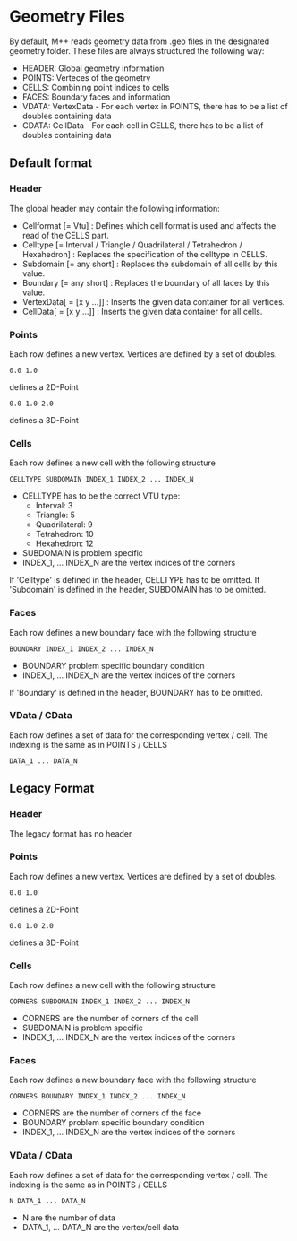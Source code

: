 # Geometry Files

By default, M++ reads geometry data from .geo files in the designated geometry folder.
These files are always structured the following way:

* HEADER: Global geometry information
* POINTS: Verteces of the geometry
* CELLS: Combining point indices to cells
* FACES: Boundary faces and information
* VDATA: VertexData - For each vertex in POINTS, there has to be a list of doubles containing data
* CDATA: CellData - For each cell in CELLS, there has to be a list of doubles containing data

## Default format

### Header

The global header may contain the following information:

* Cellformat [= Vtu] : Defines which cell format is used and affects the read of the CELLS part.
* Celltype [= Interval / Triangle / Quadrilateral / Tetrahedron / Hexahedron] : Replaces the specification of the
  celltype in CELLS.
* Subdomain [= any short] : Replaces the subdomain of all cells by this value.
* Boundary [= any short] : Replaces the boundary of all faces by this value.
* VertexData[ = [x y ...]] : Inserts the given data container for all vertices.
* CellData[ = [x y ...]] : Inserts the given data container for all cells.

### Points

Each row defines a new vertex. Vertices are defined by a set of doubles.

```0.0 1.0```

defines a 2D-Point

```0.0 1.0 2.0```

defines a 3D-Point

### Cells

Each row defines a new cell with the following structure

```CELLTYPE SUBDOMAIN INDEX_1 INDEX_2 ... INDEX_N```

* CELLTYPE has to be the correct VTU type:
    * Interval: 3
    * Triangle: 5
    * Quadrilateral: 9
    * Tetrahedron: 10
    * Hexahedron: 12
* SUBDOMAIN is problem specific
* INDEX_1, ... INDEX_N are the vertex indices of the corners

If 'Celltype' is defined in the header, CELLTYPE has to be omitted.
If 'Subdomain' is defined in the header, SUBDOMAIN has to be omitted.

### Faces

Each row defines a new boundary face with the following structure

```BOUNDARY INDEX_1 INDEX_2 ... INDEX_N```

* BOUNDARY problem specific boundary condition
* INDEX_1, ... INDEX_N are the vertex indices of the corners

If 'Boundary' is defined in the header, BOUNDARY has to be omitted.

### VData / CData

Each row defines a set of data for the corresponding vertex / cell. The indexing is the same as in POINTS / CELLS

```DATA_1 ... DATA_N```

## Legacy Format

### Header

The legacy format has no header

### Points

Each row defines a new vertex. Vertices are defined by a set of doubles.

```0.0 1.0```

defines a 2D-Point

```0.0 1.0 2.0```

defines a 3D-Point

### Cells

Each row defines a new cell with the following structure

```CORNERS SUBDOMAIN INDEX_1 INDEX_2 ... INDEX_N```

* CORNERS are the number of corners of the cell
* SUBDOMAIN is problem specific
* INDEX_1, ... INDEX_N are the vertex indices of the corners

### Faces

Each row defines a new boundary face with the following structure

```CORNERS BOUNDARY INDEX_1 INDEX_2 ... INDEX_N```

* CORNERS are the number of corners of the face
* BOUNDARY problem specific boundary condition
* INDEX_1, ... INDEX_N are the vertex indices of the corners

### VData / CData

Each row defines a set of data for the corresponding vertex / cell. The indexing is the same as in POINTS / CELLS

```N DATA_1 ... DATA_N```

* N are the number of data
* DATA_1, ... DATA_N are the vertex/cell data